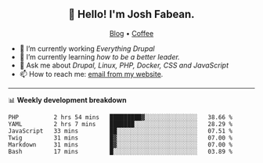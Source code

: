 <h2 align="center">👋 Hello! I'm Josh Fabean.</h2>
<p align="center">
  <a href="https://joshfabean.com">Blog</a> •
  <a href="https://www.buymeacoffee.com/LSxne6Yr4">Coffee</a>
</p>

- 🔭 I’m currently working *Everything Drupal*
- 🌱 I’m currently learning *how to be a better leader.*
- 💬 Ask me about *Drupal, Linux, PHP, Docker, CSS and JavaScript*
- 📫 How to reach me: [email from my website](https://joshfabean.com).

-------

📊 **Weekly development breakdown**
<!--START_SECTION:waka-->

```text
PHP          2 hrs 54 mins   █████████▓░░░░░░░░░░░░░░░   38.66 %
YAML         2 hrs 7 mins    ███████░░░░░░░░░░░░░░░░░░   28.29 %
JavaScript   33 mins         ██░░░░░░░░░░░░░░░░░░░░░░░   07.51 %
Twig         31 mins         █▓░░░░░░░░░░░░░░░░░░░░░░░   07.00 %
Markdown     31 mins         █▓░░░░░░░░░░░░░░░░░░░░░░░   07.00 %
Bash         17 mins         █░░░░░░░░░░░░░░░░░░░░░░░░   03.89 %
```

<!--END_SECTION:waka-->

<!--
**fabean/fabean** is a ✨ _special_ ✨ repository because its `README.md` (this file) appears on your GitHub profile.

Here are some ideas to get you started:

- 🔭 I’m currently working on ...
- 🌱 I’m currently learning ...
- 👯 I’m looking to collaborate on ...
- 🤔 I’m looking for help with ...
- 💬 Ask me about ...
- 📫 How to reach me: ...
- 😄 Pronouns: ...
- ⚡ Fun fact: ...
-->
